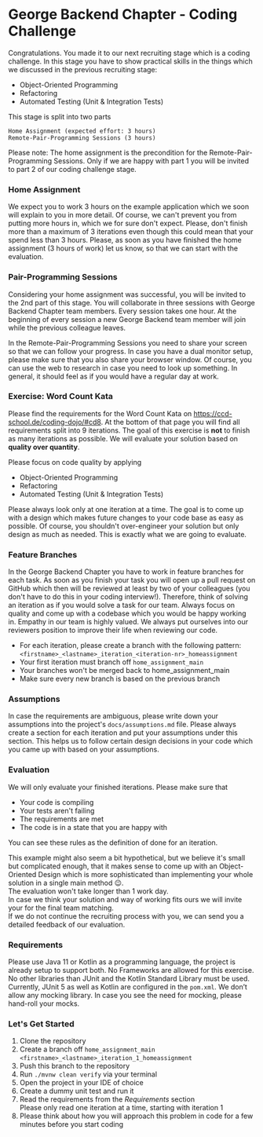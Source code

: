 # George Backend Chapter - Coding Challenge

Congratulations. You made it to our next recruiting stage which is a coding challenge.
In this stage you have to show practical skills in the things which we discussed in the previous recruiting stage:

- Object-Oriented Programming
- Refactoring
- Automated Testing (Unit & Integration Tests)

This stage is split into two parts

    Home Assignment (expected effort: 3 hours)
    Remote-Pair-Programming Sessions (3 hours)

Please note: The home assignment is the precondition for the Remote-Pair-Programming Sessions. Only if we are happy with part 1 you will be invited to part 2 of our coding challenge stage.

### Home Assignment

We expect you to work 3 hours on the example application which we soon will explain to you in more detail. Of course, we can't prevent you from putting more hours in, which we for sure don't expect. Please, don't finish more than a maximum of 3 iterations even though this could mean that your spend less than 3 hours. Please, as soon as you have finished the home assignment (3 hours of work) let us know, so that we can start with the evaluation.

### Pair-Programming Sessions

Considering your home assignment was successful, you will be invited to the 2nd part of this stage.
You will collaborate in three sessions with George Backend Chapter team members.
Every session takes one hour. At the beginning of every session a new George Backend team member will join while the previous colleague leaves.

In the Remote-Pair-Programming Sessions you need to share your screen so that we can follow your progress.
In case you have a dual monitor setup, please make sure that you also share your browser window.
Of course, you can use the web to research in case you need to look up something.
In general, it should feel as if you would have a regular day at work.

### Exercise: Word Count Kata

Please find the requirements for the Word Count Kata on https://ccd-school.de/coding-dojo/#cd8.
At the bottom of that page you will find all requirements split into 9 iterations.
The goal of this exercise is __not__ to finish as many iterations as possible.
We will evaluate your solution based on __quality over quantity__.

Please focus on code quality by applying

- Object-Oriented Programming
- Refactoring
- Automated Testing (Unit & Integration Tests)

Please always look only at one iteration at a time.
The goal is to come up with a design which makes future changes to your code base as easy as possible.
Of course, you shouldn't over-engineer your solution but only design as much as needed.
This is exactly what we are going to evaluate.

### Feature Branches

In the George Backend Chapter you have to work in feature branches for each task.
As soon as you finish your task you will open up a pull request on GitHub which then will be reviewed
at least by two of your colleagues (you don't have to do this in your coding interview!).
Therefore, think of solving an iteration as if you would solve a task for our team.
Always focus on quality and come up with a codebase which you would be happy working in.
Empathy in our team is highly valued.
We always put ourselves into our reviewers position to improve their life when reviewing our code.

- For each iteration, please create a branch with the following
  pattern: `<firstname>_<lastname>_iteration_<iteration-nr>_homeassignment`
- Your first iteration must branch off `home_assignment_main`
- Your branches won't be merged back to home_assignment_main
- Make sure every new branch is based on the previous branch

### Assumptions

In case the requirements are ambiguous, please write down your assumptions into the project's `docs/assumptions.md`
file.
Please always create a section for each iteration and put your assumptions under this section.
This helps us to follow certain design decisions in your code which you came up with based on your assumptions.

### Evaluation

We will only evaluate your finished iterations.
Please make sure that

- Your code is compiling
- Your tests aren't failing
- The requirements are met
- The code is in a state that you are happy with

You can see these rules as the definition of done for an iteration.

This example might also seem a bit hypothetical, but we believe it's small but complicated enough, that it makes sense
to come up with an Object-Oriented Design which is more sophisticated than implementing your whole solution in a single
main method 😉.  
The evaluation won't take longer than 1 work day.  
In case we think your solution and way of working fits ours we will invite your for the final team matching.  
If we do not continue the recruiting process with you, we can send you a detailed feedback of our evaluation.

### Requirements

Please use Java 11 or Kotlin as a programming language, the project is already setup to support both.
No Frameworks are allowed for this exercise.
No other libraries than JUnit and the Kotlin Standard Library must be used.
Currently, JUnit 5 as well as Kotlin are configured in the `pom.xml`.
We don’t allow any mocking library.
In case you see the need for mocking, please hand-roll your mocks.

### Let's Get Started

1. Clone the repository
2. Create a branch off `home_assignment_main`  
   `<firstname>_<lastname>_iteration_1_homeassignment`
3. Push this branch to the repository
4. Run `./mvnw clean verify` via your terminal
5. Open the project in your IDE of choice
6. Create a dummy unit test and run it
7. Read the requirements from the _Requirements_ section  
   Please only read one iteration at a time, starting with iteration 1
8. Please think about how you will approach this problem in code for a few minutes before you start coding
